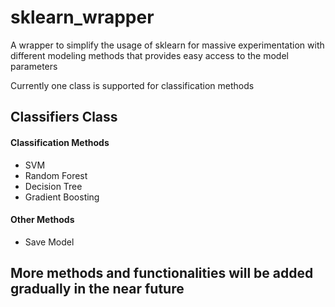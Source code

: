 # sklearn_wrapper
A wrapper to simplify the usage of sklearn for massive experimentation with different modeling methods that provides easy access to the model parameters

Currently one class is supported for classification methods

## Classifiers Class
#### Classification Methods

* SVM
* Random Forest
* Decision Tree
* Gradient Boosting 
#### Other Methods 

* Save Model


## More methods and functionalities will be added gradually in the near future

